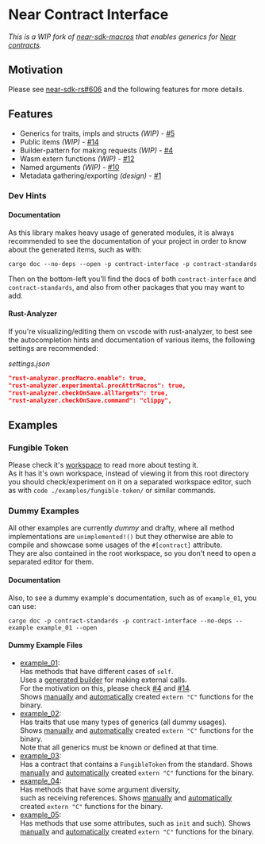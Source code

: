 # Near Contract Interface

_This is a WIP fork of [near-sdk-macros](https://github.com/near/near-sdk-rs/tree/master/near-sdk-macros) that enables generics for [Near contracts](https://docs.near.org/docs/develop/contracts/overview)._

## Motivation

Please see [near-sdk-rs#606](https://github.com/near/near-sdk-rs/issues/606) and the following features for more details.

## Features

- Generics for traits, impls and structs _(WIP)_ - [#5](https://github.com/chikai-io/contract-interface/issues/5)
- Public items _(WIP)_ - [#14](https://github.com/chikai-io/contract-interface/issues/14)
- Builder-pattern for making requests _(WIP)_ - [#4](https://github.com/chikai-io/contract-interface/issues/4)
- Wasm extern functions _(WIP)_ - [#12](https://github.com/chikai-io/contract-interface/issues/12)
- Named arguments _(WIP)_ - [#10](https://github.com/chikai-io/contract-interface/issues/13)
- Metadata gathering/exporting _(design)_ - [#1](https://github.com/chikai-io/contract-interface/issues/1)

### Dev Hints

#### Documentation

As this library makes heavy usage of generated modules, it is always recommended to see the documentation of your project in order to know about the generated items, such as with:

```console
cargo doc --no-deps --open -p contract-interface -p contract-standards
```

Then on the bottom-left you'll find the docs of both `contract-interface` and `contract-standards`, and also from other packages that you may want to add.  

#### Rust-Analyzer

If you're visualizing/editing them on vscode with rust-analyzer, to best see the autocompletion hints and documentation of various items, the following settings are recommended:

_settings.json_
```json
"rust-analyzer.procMacro.enable": true,
"rust-analyzer.experimental.procAttrMacros": true,
"rust-analyzer.checkOnSave.allTargets": true,
"rust-analyzer.checkOnSave.command": "clippy",
```

## Examples

### Fungible Token

Please check it's [workspace](examples/fungible-token/) to read more about testing it.  
As it has it's own workspace, instead of viewing it from this root directory you should check/experiment on it on a separated workspace editor, such as with `code ./examples/fungible-token/` or similar commands.

### Dummy Examples

All other examples are currently _dummy_ and drafty, where all method implementations are `unimplemented!()` but they otherwise are able to compile and showcase some usages of the `#[contract]` attribute.  
They are also contained in the root workspace, so you don't need to open a separated editor for them.

#### Documentation

Also, to see a dummy example's documentation, such as of `example_01`, you can use:

```console
cargo doc -p contract-standards -p contract-interface --no-deps --example example_01 --open
```

#### Dummy Example Files

- [example_01](./examples/example_01/lib.rs):  
  Has methods that have different cases of `self`.  
  Uses a [generated builder](./examples/example_01/client.rs) for making external calls.  
  For the motivation on this, please check [#4](https://github.com/chikai-io/contract-interface/issues/4) and [#14](https://github.com/chikai-io/contract-interface/issues/14).  
  Shows [manually](./examples/example_01/api_manual.rs) and [automatically](./examples/example_01/api.rs) created `extern "C"` functions for the binary.  
- [example_02](./examples/example_02/lib.rs):  
  Has traits that use many types of generics (all dummy usages).  
  Shows [manually](./examples/example_02/api_manual.rs) and [automatically](./examples/example_02/api.rs) created `extern "C"` functions for the binary.  
  Note that all generics must be known or defined at that time.
- [example_03](./examples/example_03/lib.rs):  
  Has a contract that contains a `FungibleToken` from the standard.
  Shows [manually](./examples/example_03/api_manual.rs) and [automatically](./examples/example_03/api.rs) created `extern "C"` functions for the binary.  
- [example_04](./examples/example_04/lib.rs):  
  Has methods that have some argument diversity,  
  such as receiving references.
  Shows [manually](./examples/example_04/api_manual.rs) and [automatically](./examples/example_04/api.rs) created `extern "C"` functions for the binary.  
- [example_05](./examples/example_05/lib.rs):  
  Has methods that use some attributes, such as `init` and such).
  Shows [manually](./examples/example_05/api_manual.rs) and [automatically](./examples/example_05/api.rs) created `extern "C"` functions for the binary.  
